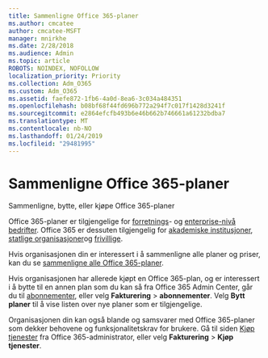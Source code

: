 ```yaml
---
title: Sammenligne Office 365-planer
ms.author: cmcatee
author: cmcatee-MSFT
manager: mnirkhe
ms.date: 2/28/2018
ms.audience: Admin
ms.topic: article
ROBOTS: NOINDEX, NOFOLLOW
localization_priority: Priority
ms.collection: Adm_O365
ms.custom: Adm_O365
ms.assetid: faefe872-1fb6-4a0d-8ea6-3c034a484351
ms.openlocfilehash: b08bf68f44fd696b772a294f7c017f1428d3241f
ms.sourcegitcommit: e2864efcfb493b6e46b662b746661a61232bdba7
ms.translationtype: MT
ms.contentlocale: nb-NO
ms.lasthandoff: 01/24/2019
ms.locfileid: "29481995"
---
```

# <a name="compare-office-365-plans"></a>Sammenligne Office 365-planer

Sammenligne, bytte, eller kjøpe Office 365-planer
  
Office 365-planer er tilgjengelige for [forretnings](https://products.office.com/en-us/compare-all-microsoft-office-products?tab=2)- og [enterprise-nivå bedrifter](https://products.office.com/en-us/business/compare-more-office-365-for-business-plans). Office 365 er dessuten tilgjengelig for [akademiske institusjoner](https://products.office.com/en-us/academic/compare-office-365-education-plans), [statlige organisasjoner](https://products.office.com/en-us/government/compare-office-365-government-plans)og [frivillige](https://products.office.com/en-us/nonprofit/office-365-nonprofit-plans-and-pricing?tab=1).
  
Hvis organisasjonen din er interessert i å sammenligne alle planer og priser, kan du se [sammenligne alle Office 365-planer](https://products.office.com/en-us/business/compare-more-office-365-for-business-plans).
  
Hvis organisasjonen har allerede kjøpt en Office 365-plan, og er interessert i å bytte til en annen plan som du kan så fra Office 365 Admin Center, går du til [abonnementer](https://go.microsoft.com/fwlink/p/?linkid=842054), eller velg **Fakturering** \> **abonnementer**. Velg **Bytt planer** til å vise listen over nye planer som er tilgjengelige. 
  
Organisasjonen din kan også blande og samsvarer med Office 365-planer som dekker behovene og funksjonalitetskrav for brukere. Gå til siden [Kjøp tjenester](https://go.microsoft.com/fwlink/p/?linkid=868433) fra Office 365-administrator, eller velg **Fakturering** \> **Kjøp tjenester**.
  

